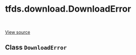 <div itemscope itemtype="http://developers.google.com/ReferenceObject">
<meta itemprop="name" content="tfds.download.DownloadError" />
<meta itemprop="path" content="Stable" />
</div>

# tfds.download.DownloadError

<!-- Insert buttons -->

<table class="tfo-notebook-buttons tfo-api" align="left">
</table>

<a target="_blank" href="https://github.com/tensorflow/datasets/tree/master/tensorflow_datasets/core/download/downloader.py">View
source</a>

## Class `DownloadError`

<!-- Start diff -->

<!-- Placeholder for "Used in" -->
